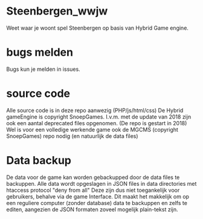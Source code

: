 # Steenbergen_wwjw
Weet waar je woont spel Steenbergen op basis van Hybrid Game engine.

# bugs melden
Bugs kun je melden in issues.

# source code
Alle source code is in deze repo aanwezig (PHP/js/html/css)
De Hybrid gameEngine is copyright SnoepGames.
I.v.m. met de update van 2018 zijn ook een aantal deprecated files opgenomen. (De repo is gestart in 2018)
Wel is voor een volledige werkende game ook de MGCMS (copyright SnoepGames) repo nodig (en natuurlijk de data files)

# Data backup
De data voor de game kan worden gebackupped door de data files te backuppen. Alle data wordt
opgeslagen in JSON files in data directories met htaccess protocol "deny from all"
Deze zijn dus niet toegankelijk voor gebruikers, behalve via de game Interface.
Dit maakt het makkelijk om op een reguliere computer (zonder database) data te backuppen en zelfs te editen, aangezien de JSON formaten zoveel mogelijk plain-tekst zijn.

